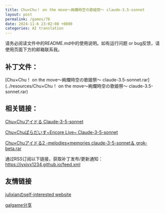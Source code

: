 ```yaml
---
title: Chu×Chu！ on the move～絢爛時空の歌姫祭～ claude-3.5-sonnet
layout: post
permalink: /games/76
date: 2024-11-6 23:02:08 +0800
categories: AI translation
---
```



请务必阅读文件中的README.md中的使用说明。如有运行问题 or bug反馈，请使用页面下方的邮箱联系我。

## 补丁文件：

[Chu×Chu！ on the move～絢爛時空の歌姫祭～ claude-3.5-sonnet.rar](../resources/Chu×Chu！ on the move～絢爛時空の歌姫祭～ claude-3.5-sonnet.rar)

 

## 相关链接：

[Chu×Chuアイドる Claude-3-5-sonnet](../games/71)

 

[Chu×Chuぱらだいす~Encore Live~ Claude-3-5-sonnet](../games/72)

 

[Chu×Chuアイドる2 -melodies×memories claude-3-5-sonnet＆ grok-beta.rar](../games/74)

 

通过RSS订阅以下链接，获取补丁发布/更新通知：https://jyxjyx1234.github.io/feed.xml

## 友情链接

[julixianのself-interested website](https://julixian-siw.worldsystem.top/) 

[galgame分享](https://t.me/galgpt)